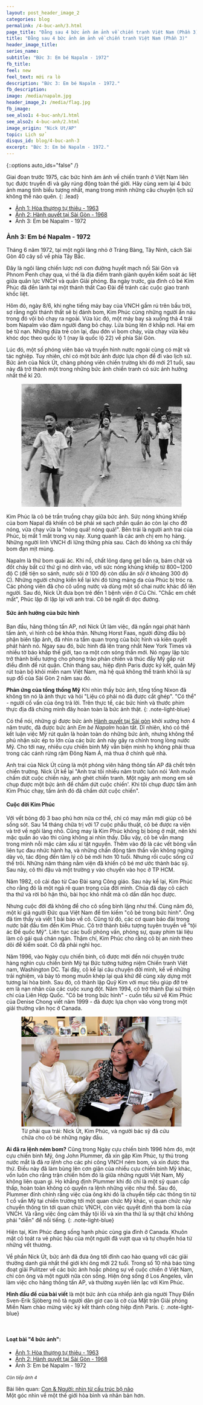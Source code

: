 ```yaml
---
layout: post_header_image_2
categories: blog
permalink: /4-buc-anh/3.html
page_title: "Đằng sau 4 bức ảnh ám ảnh về chiến tranh Việt Nam (Phần 3)"
title: "Đằng sau 4 bức ảnh ám ảnh về chiến tranh Việt Nam (Phần 3)"
header_image_title: 
series_name: 
subtitle: "Bức 3: Em bé Napalm - 1972"
fb_title: 
feel: new
feel_text: mới ra lò
description: "Bức 3: Em bé Napalm - 1972."
fb_description: 
image: /media/napalm.jpg
header_image_2: /media/flag.jpg
fb_image: 
see_also1: 4-buc-anh/1.html
see_also2: 4-buc-anh/2.html
image_origin: "Nick Ut/AP"
topic: Lịch sử
disqus_id: blog/4-buc-anh-3
excerpt: "Bức 3: Em bé Napalm - 1972."
---
```

{::options auto_ids="false" /}

Giai đoạn trước 1975, các bức hình ám ảnh về chiến tranh ở Việt Nam liên tục được truyền đi và gây rúng động toàn thế giới. Hãy cùng xem lại 4 bức ảnh mang tính biểu tượng nhất, mang trong mình những câu chuyện lịch sử không thể nào quên.
{: .lead}

<div class="note-modest">
<ul>
<li><a href="1.html">Ảnh 1: Hòa thượng tự thiêu - 1963</a></li>
<li><a href="2.html">Ảnh 2: Hành quyết tại Sài Gòn - 1968</a></li>
<li>Ảnh 3: Em bé Napalm - 1972</li>
</ul>
</div>

### Ảnh 3: Em bé Napalm - 1972

Tháng 6 năm 1972, tại một ngôi làng nhỏ ở Trảng Bàng, Tây Ninh, cách Sài Gòn 40 cây số về phía Tây Bắc.

Đây là ngôi làng chiến lược nơi con đường huyết mạch nối Sài Gòn và Phnom Penh chạy qua, vì thế là địa điểm tranh giành quyền kiểm soát ác liệt giữa quân lực VNCH và quân Giải phóng. Ba ngày trước, gia đình cô bé Kim Phúc đã đến lánh tại một thánh thất Cao Đài để tránh các cuộc giao tranh khốc liệt.

Hôm đó, ngày 8/6, khi nghe tiếng máy bay của VNCH gầm rú trên bầu trời, sợ rằng ngôi thánh thất sẽ bị đánh bom, Kim Phúc cùng những người ẩn náu trong đó vội bỏ chạy ra ngoài. Vừa lúc đó, một máy bay sà xuống thả 4 trái bom Napalm vào đám người đang bỏ chạy. Lửa bùng lên ở khắp nơi. Hai em bé tử nạn. Những đứa trẻ còn lại, đau đớn vì bom cháy, vừa chạy vừa kêu khóc dọc theo quốc lộ 1 (nay là quốc lộ 22) về phía Sài Gòn.

Lúc đó, một số phóng viên báo và truyền hình nước ngoài cùng có mặt và tác nghiệp. Tuy nhiên, chỉ có một bức ảnh được lựa chọn để đi vào lịch sử. Bức ảnh của Nick Út, chàng phóng viên chiến trường khi đó mới 21 tuổi, sau này đã trở thành một trong những bức ảnh chiến tranh có sức ảnh hưởng nhất thế kỉ 20.

<figure>
  <div class="img-container" data-origin="Nick Ut/AP">
  <img src="/media/napalm.jpg" alt="Em bé Napalm"></img>
  </div>
</figure>

Kim Phúc là cô bé trần truồng chạy giữa bức ảnh. Sức nóng khủng khiếp của bom Napal đã khiến cô bé phải xé sạch phần quần áo còn lại cho đỡ nóng, vừa chạy vừa la "nóng quá! nóng quá!". Bên trái là người anh trai của Phúc, bị mất 1 mắt trong vụ này. Xung quanh là các anh chị em họ hàng. Những người lính VNCH đi lững thững phía sau. Cách đó không xa chỉ thấy bom đạn mịt mùng.

Napalm là thứ bom quái ác. Khi nổ, chất lỏng dạng gel bắn ra, bám chặt và đốt cháy bất cứ thứ gì nó dính vào, với sức nóng khủng khiếp từ 800~1200 độ C (để tiện so sánh, nước sôi ở 100 độ còn dầu ăn *sôi* ở khoảng 300 độ C). Những người chứng kiến kể lại khi đó từng mảng da của Phúc bị tróc ra. Các phóng viên đã cho cô uống nước và dùng một số chai nước khác đổ lên người. Sau đó, Nick Út đưa bọn trẻ đến 1 bệnh viện ở Củ Chi. "Chắc em chết mất", Phúc lặp đi lặp lại với anh trai. Cô bé ngất đi dọc đường.

#### Sức ảnh hưởng của bức hình

Ban đầu, hãng thông tấn AP, nơi Nick Út làm việc, đã ngần ngại phát hành tấm ảnh, vì hình cô bé khỏa thân. Nhưng Horst Faas, người đứng đầu bộ phận biên tập ảnh, đã nhìn ra tầm quan trọng của bức hình và kiên quyết phát hành nó. Ngay sau đó, bức hình đã lên trang nhất New York Times và nhiều tờ báo khắp thế giới, tạo ra một cơn sóng thần mới. Nó ngay lập tức trở thành biểu tượng cho phong trào phản chiến và thúc đẩy Mỹ gấp rút điều đình để rút quân. Chín tháng sau, hiệp định Paris được ký kết, quân Mỹ rút toàn bộ khỏi miền nam Việt Nam, mà hệ quả không thể tránh khỏi là sự sụp đổ của Sài Gòn 2 năm sau đó.

**Phản ứng của tổng thống Mỹ** Khi nhìn thấy bức ảnh, tổng tống Nixon đã không tin nó là ảnh thực và hỏi "Liệu có phải nó đã được cắt ghép". "Có thể" - người cố vấn của ông trả lời. Trên thực tế, các bức hình và thước phim thực địa đã chứng mình đây hoàn toàn là bức ảnh thật.
{: .note-light-blue}

Có thể nói, những gì được bức ảnh [Hành quyết tại Sài gòn](2.html) khởi xướng hơn 4 năm trước, đã được bức ảnh *Em bé Napalm* hoàn tất. Dĩ nhiên, khó có thể kết luận việc Mỹ rút quân là hoàn toàn do những bức ảnh, nhưng không thể phủ nhận sức ép to lớn của các bức ảnh này gây ra chính trong lòng nước Mỹ. Cho tới nay, nhiều cựu chiến binh Mỹ vẫn biện minh họ không phải thua trong các cánh rừng rậm Đông Nam Á, mà thua ở chính quê nhà.

Anh trai của Nick Út cũng là một phóng viên hãng thông tấn AP đã chết trên chiến trường. Nick Út kể lại "Anh trai tôi nhiều năm trước luôn nói 'Anh muốn chấm dứt cuộc chiến này, anh ghét chiến tranh. Một ngày anh mong em sẽ chụp được một bức ảnh để chấm dứt cuộc chiến'. Khi tôi chụp được tấm ảnh Kim Phúc chạy, tấm ảnh đó đã chấm dứt cuộc chiến".

#### Cuộc đời Kim Phúc

Với vết bỏng độ 3 bao phủ hơn nửa cơ thể, chỉ có may mắn mới giúp cô bé sống sót. Sau 14 tháng chữa trị với 17 cuộc phẫu thuật, cô bé được ra viện và trở về ngôi làng nhỏ. Cũng may là Kim Phúc không bị bỏng ở mặt, nên khi mặc quần áo vào thì cũng không ai nhìn thấy. Dẫu vậy, cô bé vẫn mang trong mình nỗi mặc cảm xấu xí tật nguyền. Thêm vào đó là các vết bỏng vẫn liên tục đau nhức hành hạ, và những chấn động tâm thần vẫn không ngừng dày vò, tác động đến tâm lý cô bé mới hơn 10 tuổi. Nhưng rồi cuộc sống cứ thế trôi. Những năm tháng nằm viện đã khiến cô bé mơ ước thành bác sỹ. Sau này, cô thi đậu và một trường y vào chuyển vào học ở TP HCM.

Năm 1982, cô cải đạo từ Cao Đài sang Công giáo. Sau này kể lại, Kim Phúc cho rằng đó là một ngả rẽ quan trọng của đời mình. Chúa đã dạy cô cách tha thứ và rời bỏ hận thù, bài học khó nhất mà cô dần dần học được.

Nhưng cuộc đời đã không để cho cô sống bình lặng như thế. Cùng năm đó, một kí giả người Đức qua Việt Nam để tìm kiếm "cô bé trong bức hình". Ông đã tìm thấy và viết 1 bài báo về cô. Cũng từ đó, các cơ quan báo đài trong nước bắt đầu tìm đến Kim Phúc. Cô trở thành biểu tượng tuyên truyền về "tội ác Đế quốc Mỹ". Liên tục các buổi phỏng vấn, phóng sự, quay phim tài liệu làm cô gái quá chán ngán. Thậm chí, Kim Phúc cho rằng cô bị an ninh theo dõi để kiểm soát. Cô đã phải nghỉ học.


Năm 1996, vào Ngày cựu chiến binh, cô được mời đến nói chuyện trước hàng nghìn cựu chiến binh Mỹ tại Bức tường tưởng niệm Chiến tranh Việt nam, Washington DC. Tại đây, cô kể lại câu chuyện đời mình, kể về những trải nghiệm, và bày tỏ mong muốn khép lại quá khứ để cùng xây dựng một tương lai hòa bình. Sau đó, cô thành lập Quỹ  Kim với mục tiêu giúp đỡ trẻ em là nạn nhân của các cuộc xung đột. Năm 1994, cô trở thành Đại sứ thiện chí của Liên Hợp Quốc. "Cô bé trong bức hình" - cuốn tiểu sử về Kim Phúc của Denise Chong viết năm 1999 - đã được lựa chọn vào vòng trong một giải thưởng văn học ở Canada.

<figure>
  <div class="img-container" data-origin="ABC News">
  <img src="/media/kim_and_nick.jpg" alt="Kim Phuc & Nick Ut"></img>
  </div>
  <figcaption>Từ phải qua trái: Nick Út, Kim Phúc, và người bác sỹ đã cứu chữa cho cô bé những ngày đầu.</figcaption>
</figure>

**Ai đã ra lệnh ném bom?** Cũng trong Ngày cựu chiến binh 1996 hôm đó, một cựu chiến binh Mỹ, ông John Plummer, đã xin gặp Kim Phúc, tự thú trong nước mắt là đã *ra lệnh* cho các phi công VNCH ném bom, và xin được tha thứ. Điều này đã làm bùng lên cơn giận của nhiều cựu chiến binh Mỹ khác, vốn luôn cho rằng trận chiến hôm đó là giữa những người Việt Nam, Mỹ không liên quan gì. Họ khẳng định Plummer khi đó chỉ là một sỹ quan cấp thấp, hoàn toàn không có quyền ra lệnh những việc như thế. Sau đó, Plummer đính chính rằng việc của ông khi đó là chuyển tiếp các thông tin từ 1 cố vấn Mỹ tại chiến trường tới một quan chức Mỹ khác, vị quan chức này chuyển thông tin tới quan chức VNCH, còn việc quyết định thả bom là của VNCH. Và rằng việc ông cảm thấy tội lỗi và xin tha thứ là sự thật chứ không phải "diễn" để nổi tiếng.
{: .note-light-blue}

Hiện tại, Kim Phúc đang sống hạnh phúc cùng gia đình ở Canada. Khuôn mặt cô toát ra vẻ phúc hậu của một người đã vượt qua và tự chuyển hóa từ những vết thương.

Về phần Nick Út,  bức ảnh đã đưa ông tới đỉnh cao hào quang với các giải thưởng danh giá nhất thế giới khi ông mới 22 tuổi. Trong số 10 nhà báo từng đoạt giải Pulitzer về các bức ảnh hoặc phóng sự về cuộc chiến ở Việt Nam, chỉ còn ông và một người nữa còn sống. Hiện ông sống ở Los Angeles, vẫn làm việc cho hãng thông tấn AP, và thường xuyên liên lạc với Kim Phúc.

**Hình đầu đề của bài viết** là một bức ảnh của nhiếp ảnh gia người Thụy Điển Sven-Erik Sjöberg mô tả người dân giơ cao lá cờ của Mặt trận Giải phóng Miền Nam chào mừng việc ký kết thành công hiệp định Paris.
{: .note-light-blue}

<br>
<h4>Loạt bài "4 bức ảnh":</h4>
<ul>
<li><a href="1.html">Ảnh 1: Hòa thượng tự thiêu - 1963</a></li>
<li><a href="2.html">Ảnh 2: Hành quyết tại Sài Gòn - 1968</a></li>
<li>Ảnh 3: Em bé Napalm - 1972</li>
</ul>

<p><small><i>Còn tiếp ảnh 4</i></small></p>

<p class="next-post">Bài liên quan: <a href="/con-nguoi.html">Con & Người: nhìn từ cấu trúc bộ não</a><br><span class="font-small muted">Một góc nhìn về một thế giới hòa bình và nhân bản hơn.</span></p>